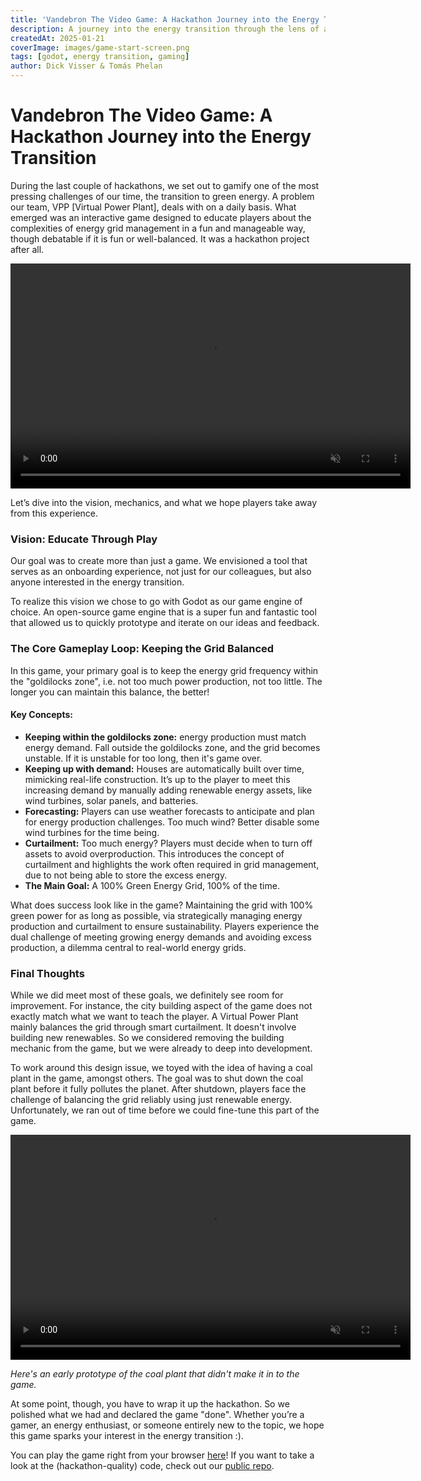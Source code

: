 ```yaml
---
title: 'Vandebron The Video Game: A Hackathon Journey into the Energy Transition'
description: A journey into the energy transition through the lens of a video game
createdAt: 2025-01-21
coverImage: images/game-start-screen.png
tags: [godot, energy transition, gaming]
author: Dick Visser & Tomás Phelan
---
```


# Vandebron The Video Game: A Hackathon Journey into the Energy Transition

During the last couple of hackathons, we set out to gamify one of the most pressing challenges of our time, the transition to green energy.
A problem our team, VPP [Virtual Power Plant], deals with on a daily basis.
What emerged was an interactive game designed to educate players about the complexities of energy grid management in a fun and manageable way, 
though debatable if it is fun or well-balanced. It was a hackathon project after all.

<video autoplay muted loop controls width="640" height="360">
  <source src="../images/game-start.mp4" type="video/mp4">
  Your browser does not support the video tag.
</video>

Let’s dive into the vision, mechanics, and what we hope players take away from this experience.

### Vision: Educate Through Play
Our goal was to create more than just a game. We envisioned a tool that serves as an onboarding experience, 
not just for our colleagues, but also anyone interested in the energy transition.

To realize this vision we chose to go with Godot as our game engine of choice. 
An open-source game engine that is a super fun and fantastic tool that allowed us to quickly prototype and iterate on our ideas and feedback.

### The Core Gameplay Loop: Keeping the Grid Balanced
In this game, your primary goal is to keep the energy grid frequency within the "goldilocks zone", i.e. not too much power production, not too little. 
The longer you can maintain this balance, the better!

#### Key Concepts:
- **Keeping within the goldilocks zone:** energy production must match energy demand. Fall outside the goldilocks zone, and the grid becomes unstable. If it is unstable for too long, then it's game over.
- **Keeping up with demand:** Houses are automatically built over time, mimicking real-life construction. It’s up to the player to meet this increasing demand by manually adding renewable energy assets, like wind turbines, solar panels, and batteries.
- **Forecasting:** Players can use weather forecasts to anticipate and plan for energy production challenges. Too much wind? Better disable some wind turbines for the time being.
- **Curtailment:** Too much energy? Players must decide when to turn off assets to avoid overproduction. This introduces the concept of curtailment and highlights the work often required in grid management, due to not being able to store the excess energy.
- **The Main Goal:** A 100% Green Energy Grid, 100% of the time.

What does success look like in the game? Maintaining the grid with 100% green power for as long as possible, via strategically managing energy production and curtailment to ensure sustainability.
Players experience the dual challenge of meeting growing energy demands and avoiding excess production, a dilemma central to real-world energy grids.

### Final Thoughts

While we did meet most of these goals, we definitely see room for improvement. For instance, the city building aspect of the game does not exactly match what we want to teach the player. A Virtual Power Plant mainly balances the grid through smart curtailment. It doesn't involve building new renewables. So we considered removing the building mechanic from the game, but we were already to deep into development.

To work around this design issue, we toyed with the idea of having a coal plant in the game, amongst others. The goal was to shut down the coal plant before it fully pollutes the planet. After shutdown, players face the challenge of balancing the grid reliably using just renewable energy. Unfortunately, we ran out of time before we could fine-tune this part of the game.

<video autoplay muted loop controls width="640" height="360">
  <source src="../images/coal-plant-prototype.mp4" type="video/mp4">
  Your browser does not support the video tag.
</video>

*Here's an early prototype of the coal plant that didn't make it in to the game.*

At some point, though, you have to wrap it up the hackathon. So we polished what we had and declared the game "done". Whether you’re a gamer, an energy enthusiast, or someone entirely new to the topic, we hope this game sparks your interest in the energy transition :).

You can play the game right from your browser [here](https://djvisser.itch.io/grid-city)!
If you want to take a look at the (hackathon-quality) code, check out our [public repo](https://github.com/Vandebron/vandebron_game).

